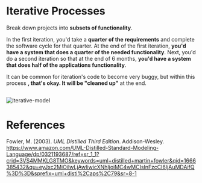 # Iterative Processes 

Break down projects into **subsets of functionality**. 

In the first iteration, you'd take a **quarter of the requirements** and complete the software cycle for that quarter. At the end of the first iteration, **you'd have a system that does a quarter of the needed functionality**. Next, you'd do a second iteration so that at the end of 6 months, **you'd have a system that does half of the applications functionality**. 

It can be common for iteration's code to become very buggy, but within this process **, that's okay. It will be "cleaned up"** at the end. 

##
![iterative-model](https://user-images.githubusercontent.com/109105989/197311295-fd9fbd9b-43ac-4b57-bac5-b88dca9133a9.png)


# References 
Fowler, M. (2003). *UML Distilled Third Edition*. Addison-Wesley. <https://www.amazon.com/UML-Distilled-Standard-Modeling-Language/dp/0321193687/ref=sr_1_1?crid=3VS4MMKLG8TMO&keywords=uml+distilled+martin+fowler&qid=1666385432&qu=eyJxc2MiOiIwLjAwIiwicXNhIjoiMC4wMCIsInFzcCI6IjAuMDAifQ%3D%3D&sprefix=uml+disti%2Caps%2C79&sr=8-1> 
